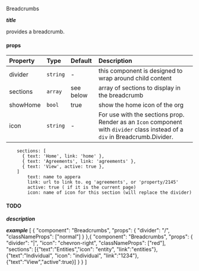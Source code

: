 Breadcrumbs

*****title*****

provides a breadcrumb.



#### props
|Property				|	Type			|	Default		|	Description
:-----------------------|:--------------|:--------------|:--------------------------------
divider					|	`string` 	| - | this component is designed to wrap around child content
sections				|	`array` 	| see below | array of sections to display in the breadcrumb
showHome				|	`bool` 		| true | show the home icon of the org
icon						|	`string` 	| - | For use with the sections prop. Render as an `Icon` component with `divider` class instead of a `div` in Breadcrumb.Divider.
				
		sections: [
		  { text: 'Home', link: 'home' },
		  { text: 'Agreements', link: 'agreements' },
		  { text: 'View', active: true },
		]
			text: name to appera
			link: url to link to. eg 'agreements', or 'property/2145'
			active: true ( if it is the current page)
			icon: name of icon for this section (will replace the divider)

#### TODO


*****description*****
<Breadcrumb divider='/' sections={sections} />

*****example*****
[
{
	"component": "Breadcrumbs",
	"props": {
			"divider": "\/",
			"classNameProps": ["normal"]
	}
},{
	"component": "Breadcrumbs",
	"props": {
			"divider": "|",
			"icon": "chevron-right",
			"classNameProps": ["red"],
			"sections":	[{"text":"Entities","icon": "entity", "link":"entities"},{"text":"Individual", "icon": "individual", "link":"1234"},{"text":"View","active":true}]
		}
}
]